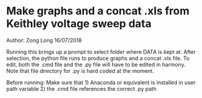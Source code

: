 # Make graphs and a concat .xls from Keithley voltage sweep data

Author: Zong Long
16/07/2018

Running this brings up a prompt to select folder where DATA is kept at.
After selection, the python file runs to produce graphs and a concat .xls file.
To edit, both the .cmd file and the .py file will have to be edited in harmony.
Note that file directory for .py is hard coded at the moment.

Before running: Make sure that 1) Anaconda or equivalent is installed in user path variable
2) the .cmd file references the correct .py path
